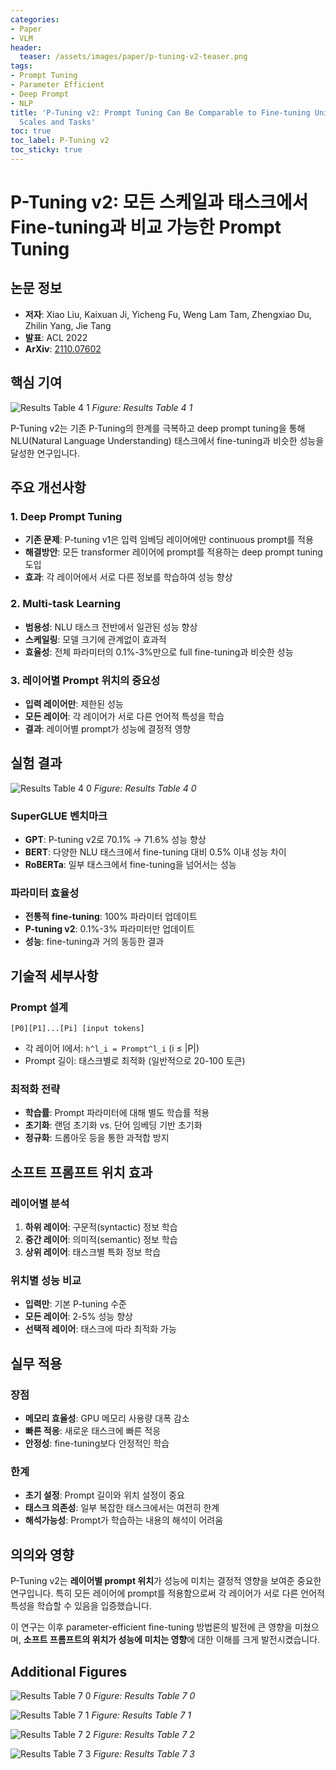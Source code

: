 ```yaml
---
categories:
- Paper
- VLM
header:
  teaser: /assets/images/paper/p-tuning-v2-teaser.png
tags:
- Prompt Tuning
- Parameter Efficient
- Deep Prompt
- NLP
title: 'P-Tuning v2: Prompt Tuning Can Be Comparable to Fine-tuning Universally Across
  Scales and Tasks'
toc: true
toc_label: P-Tuning v2
toc_sticky: true
---
```


# P-Tuning v2: 모든 스케일과 태스크에서 Fine-tuning과 비교 가능한 Prompt Tuning

## 논문 정보
- **저자**: Xiao Liu, Kaixuan Ji, Yicheng Fu, Weng Lam Tam, Zhengxiao Du, Zhilin Yang, Jie Tang
- **발표**: ACL 2022
- **ArXiv**: [2110.07602](https://arxiv.org/abs/2110.07602)

## 핵심 기여

![Results Table 4 1](/assets/images/paper/p-tuning-v2/results_table_4_1.png)
*Figure: Results Table 4 1*


P-Tuning v2는 기존 P-Tuning의 한계를 극복하고 deep prompt tuning을 통해 NLU(Natural Language Understanding) 태스크에서 fine-tuning과 비슷한 성능을 달성한 연구입니다.

## 주요 개선사항

### 1. Deep Prompt Tuning
- **기존 문제**: P-tuning v1은 입력 임베딩 레이어에만 continuous prompt를 적용
- **해결방안**: 모든 transformer 레이어에 prompt를 적용하는 deep prompt tuning 도입
- **효과**: 각 레이어에서 서로 다른 정보를 학습하여 성능 향상

### 2. Multi-task Learning
- **범용성**: NLU 태스크 전반에서 일관된 성능 향상
- **스케일링**: 모델 크기에 관계없이 효과적
- **효율성**: 전체 파라미터의 0.1%-3%만으로 full fine-tuning과 비슷한 성능

### 3. 레이어별 Prompt 위치의 중요성
- **입력 레이어만**: 제한된 성능
- **모든 레이어**: 각 레이어가 서로 다른 언어적 특성을 학습
- **결과**: 레이어별 prompt가 성능에 결정적 영향

## 실험 결과

![Results Table 4 0](/assets/images/paper/p-tuning-v2/results_table_4_0.png)
*Figure: Results Table 4 0*


### SuperGLUE 벤치마크
- **GPT**: P-tuning v2로 70.1% → 71.6% 성능 향상
- **BERT**: 다양한 NLU 태스크에서 fine-tuning 대비 0.5% 이내 성능 차이
- **RoBERTa**: 일부 태스크에서 fine-tuning을 넘어서는 성능

### 파라미터 효율성
- **전통적 fine-tuning**: 100% 파라미터 업데이트
- **P-tuning v2**: 0.1%-3% 파라미터만 업데이트
- **성능**: fine-tuning과 거의 동등한 결과

## 기술적 세부사항

### Prompt 설계
```
[P0][P1]...[Pi] [input tokens]
```
- 각 레이어 l에서: `h^l_i = Prompt^l_i` (i ≤ |P|)
- Prompt 길이: 태스크별로 최적화 (일반적으로 20-100 토큰)

### 최적화 전략
- **학습률**: Prompt 파라미터에 대해 별도 학습률 적용
- **초기화**: 랜덤 초기화 vs. 단어 임베딩 기반 초기화
- **정규화**: 드롭아웃 등을 통한 과적합 방지

## 소프트 프롬프트 위치 효과

### 레이어별 분석
1. **하위 레이어**: 구문적(syntactic) 정보 학습
2. **중간 레이어**: 의미적(semantic) 정보 학습  
3. **상위 레이어**: 태스크별 특화 정보 학습

### 위치별 성능 비교
- **입력만**: 기본 P-tuning 수준
- **모든 레이어**: 2-5% 성능 향상
- **선택적 레이어**: 태스크에 따라 최적화 가능

## 실무 적용

### 장점
- **메모리 효율성**: GPU 메모리 사용량 대폭 감소
- **빠른 적응**: 새로운 태스크에 빠른 적응
- **안정성**: fine-tuning보다 안정적인 학습

### 한계
- **초기 설정**: Prompt 길이와 위치 설정이 중요
- **태스크 의존성**: 일부 복잡한 태스크에서는 여전히 한계
- **해석가능성**: Prompt가 학습하는 내용의 해석이 어려움

## 의의와 영향

P-Tuning v2는 **레이어별 prompt 위치**가 성능에 미치는 결정적 영향을 보여준 중요한 연구입니다. 특히 모든 레이어에 prompt를 적용함으로써 각 레이어가 서로 다른 언어적 특성을 학습할 수 있음을 입증했습니다.

이 연구는 이후 parameter-efficient fine-tuning 방법론의 발전에 큰 영향을 미쳤으며, **소프트 프롬프트의 위치가 성능에 미치는 영향**에 대한 이해를 크게 발전시켰습니다.

## Additional Figures


![Results Table 7 0](/assets/images/paper/p-tuning-v2/results_table_7_0.png)
*Figure: Results Table 7 0*


![Results Table 7 1](/assets/images/paper/p-tuning-v2/results_table_7_1.png)
*Figure: Results Table 7 1*


![Results Table 7 2](/assets/images/paper/p-tuning-v2/results_table_7_2.png)
*Figure: Results Table 7 2*


![Results Table 7 3](/assets/images/paper/p-tuning-v2/results_table_7_3.png)
*Figure: Results Table 7 3*